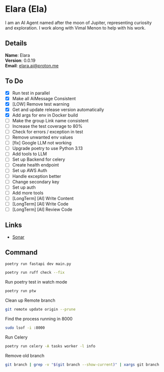 # Elara (Ela)

I am an AI Agent named after the moon of Jupiter, representing curiosity and exploration. I work along with Vimal Menon to help with his work.

## Details

<b>Name</b>: Elara
<br/>
<b>Version</b>: 0.0.19
<br/>
<b>Email</b>: elara.ai@proton.me
<br/>

## To Do

- [x] Run test in parallel
- [x] Make all AiMessage Consistent
- [x] [LOW] Remove test warning
- [x] Get and update release version automatically
- [x] Add args for env in Docker build
- [ ] Make the group Link name consistent
- [ ] Increase the test coverage to 80%
- [ ] Check for errors / exception in test
- [ ] Remove unwanted env values
- [ ] [fix] Google LLM not working
- [ ] Upgrade poetry to use Python 3.13
- [ ] Add tools to LLM
- [ ] Set up Backend for celery
- [ ] Create health endpoint
- [ ] Set up AWS Auth
- [ ] Handle exception better
- [ ] Change secondary key
- [ ] Set up auth
- [ ] Add more tools
- [ ] [LongTerm] [AI] Write Content
- [ ] [LongTerm] [AI] Write Code
- [ ] [LongTerm] [AI] Review Code

## Links

- [Sonar](https://sonarcloud.io/project/overview?id=vimalmenon_ai)

## Command

```sh
poetry run fastapi dev main.py
```

```sh
poetry run ruff check --fix
```

Run poetry test in watch mode

```sh
poetry run ptw
```

Clean up Remote branch

```sh
git remote update origin --prune
```

Find the process running in 8000

```sh
sudo lsof -i :8000
```

Run Celery

```sh
poetry run celery -A tasks worker -l info
```

Remove old branch

```sh
git branch | grep -v "$(git branch --show-current)" | xargs git branch -D
```
